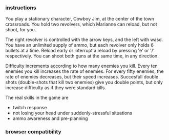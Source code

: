 
### instructions ###
You play a stationary character, Cowboy Jim, at the center of the town crossroads. You hold two revolvers, which Marianne can reload, but not shoot, for you. 

The right revolver is controlled with the arrow keys, and the left with wasd. You have an unlimited supply of ammo, but each revolver only holds 6 bullets at a time. Reload early or interrupt a reload by pressing 'e' or '/' respectively. You can shoot both guns at the same time, in any direction. 

Difficulty increments according to how many enemies you kill. Every ten enemies you kill increases the rate of enemies. For every fifty enemies, the rate of enemies decreases, but their speed increases. Succesfull double shots (double-shots that kill two enemies) give you double points, but only increase difficulty as if they were standard kills.

The real skills in the game are
- twitch response
- not losing your head under suddenly-stressful situations
- ammo awareness and pre-planning

### browser compatibility ###
